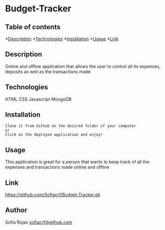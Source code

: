 # Budget-Tracker

## Table of contents
*[Description](#Description)
*[Technologies](#Technologies)
*[Installation](#Installation)
*[Usage](#Usage)
*[Link](#Link)

## Description 
Online and offline application that allows the user to control all its expenses, deposits as well as the transactions made

## Technologies
HTML
CSS
Javascript
MongoDB

## Installation
```
Clone it from Github on the desired folder of your computer
or
Click on the deployed application and enjoy!
```

## Usage
This application is great for a person that wants to keep track of all the expenses and transactions made online and offline

## Link
https://github.com/Sofiacrf/Budget-Tracker.git


## Author
Sofía Rojas sofiacrf@github.com

